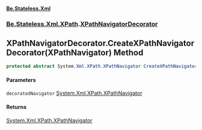 #### [Be.Stateless.Xml](README.md 'README')
### [Be.Stateless.Xml.XPath](Be.Stateless.Xml.XPath.md 'Be.Stateless.Xml.XPath').[XPathNavigatorDecorator](XPathNavigatorDecorator.md 'Be.Stateless.Xml.XPath.XPathNavigatorDecorator')

## XPathNavigatorDecorator.CreateXPathNavigatorDecorator(XPathNavigator) Method

```csharp
protected abstract System.Xml.XPath.XPathNavigator CreateXPathNavigatorDecorator(System.Xml.XPath.XPathNavigator decoratedNavigator);
```
#### Parameters

<a name='Be.Stateless.Xml.XPath.XPathNavigatorDecorator.CreateXPathNavigatorDecorator(System.Xml.XPath.XPathNavigator).decoratedNavigator'></a>

`decoratedNavigator` [System.Xml.XPath.XPathNavigator](https://docs.microsoft.com/en-us/dotnet/api/System.Xml.XPath.XPathNavigator 'System.Xml.XPath.XPathNavigator')

#### Returns
[System.Xml.XPath.XPathNavigator](https://docs.microsoft.com/en-us/dotnet/api/System.Xml.XPath.XPathNavigator 'System.Xml.XPath.XPathNavigator')